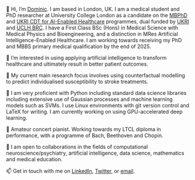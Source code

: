👋 Hi, I’m [Dominic](https://github.com/dominicgiles). I am based in London, UK. I am a medical student and PhD researcher at University College London as a candidate on the [MBPhD](https://www.ucl.ac.uk/mbphd/) and [UKRI CDT for AI-Enabled Healthcare](https://www.ucl.ac.uk/aihealth-cdt/) programmes, dual funded by [UKRI](https://www.ukri.org) and [UCLH BRC](https://www.uclhospitals.brc.nihr.ac.uk/content/biomedical-research-centre). I have a First Class BSc (Hons) in Medical Science with Medical Physics and Bioengineering, and a distinction in MRes Artificial Intelligence-Enabled Healthcare. I am working towards receiving my PhD and MBBS primary medical qualification by the end of 2025.

👀 I’m interested in using applying artificial intelligence to transform healthcare and ultimately result in better patient outcomes.

🧠 My current main research focus involves using counterfactual modelling to predict individualised susceptibility to stroke treatments.

🌱 I am very proficient with Python including standard data science libraries including extensive use of Gaussian processes and machine learning models such as SVMs. I use Linux environments with git version control and LaTeX for writing. I am currently working on using GPU-accelerated deep learning.

🎹 Amateur concert pianist. Working towards my LTCL diploma in performance, with a programme of Bach, Beethoven and Chopin.

💞️ I am open to collaborations in the fields of computational neuroscience/psychiatry, artificial intelligence, data science, mathematics and medical education.

📫 Get in touch with me on [LinkedIn](https://www.linkedin.com/in/dominic-giles/), [Twitter](https://twitter.com/domgiles), or [email](mailto:dominic.giles.15@ucl.ac.uk).

<!---
dominicgiles/dominicgiles is a ✨ special ✨ repository because its `README.md` (this file) appears on your GitHub profile.
You can click the Preview link to take a look at your changes.
--->
